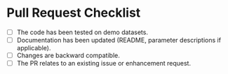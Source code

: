 # Pull Request Checklist

- [ ] The code has been tested on demo datasets.
- [ ] Documentation has been updated (README, parameter descriptions if applicable).
- [ ] Changes are backward compatible.
- [ ] The PR relates to an existing issue or enhancement request.
